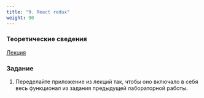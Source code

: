 ```yaml
---
title: "9. React redux"
weight: 90
---
```


### Теоретические сведения

<a target="_blank" rel="noopener noreferrer" href="../../slides/react-redux.html">Лекция</a>

### Задание

1. Переделайте приложение из лекций так, чтобы оно включало в себя весь функционал из задания предыдущей лабораторной работы.
